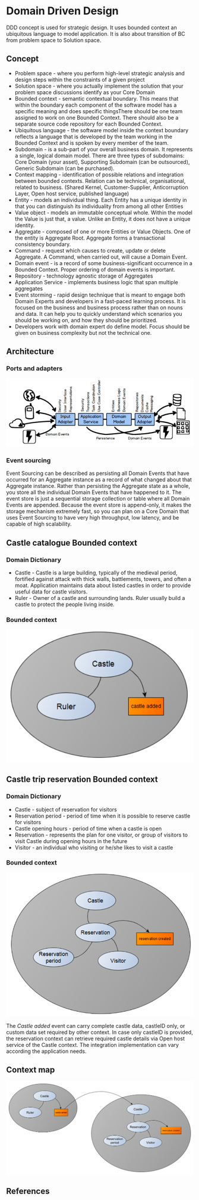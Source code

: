 # Domain Driven Design
DDD concept is used for strategic design. It uses bounded context an ubiquitous language to model application.
It is also about transition of BC from problem space to Solution space.

## Concept
* Problem space - where you perform high-level strategic analysis and design steps within the constraints of a given project
* Solution space - where you actually implement the solution that your problem space discussions identify as your Core Domain
* Bounded context - semantic contextual boundary. This means that within the boundary each component of the software model 
  has a specific meaning and does specific thingsThere should be one team assigned to work on one Bounded Context. 
  There should also be a separate source code repository for each Bounded Context. 
* Ubiquitous language - the software model inside the context boundary reflects a language that is developed by 
  the team working in the Bounded Context and is spoken by every member of the team. 
* Subdomain - is a sub-part of your overall business domain. It represents a single, logical domain model.
  There are three types of subdomains: Core Domain (your asset), Supporting Subdomain (can be outsourced), Generic Subdomain (can be purchased).
* Context mapping - identification of possible relations and integration between bounded contexts. Relation can be technical, organisational, 
  related to business. (Shared Kernel, Customer-Supplier, Anticorruption Layer, Open host service, published language)    
* Entity - models an individual thing. Each Entity has a unique identity in that you can distinguish its individuality from among all other Entities
* Value object - models an immutable conceptual whole. Within the model the Value is just that, a value. Unlike an Entity, it does not have a unique identity.
* Aggregate - composed of one or more Entities or Value Objects. One of the entity is Aggregate Root. Aggregate forms a transactional consistency boundary.  
* Command - request which causes to create, update or delete Aggregate. A Command, when carried out, will cause a Domain Event.   
* Domain event - is a record of some business-significant occurrence in a Bounded Context. Proper ordering of domain events is important.
* Repository - technology agnostic storage of Aggregates 
* Application Service - implements business logic that span multiple aggregates  
* Event storming - rapid design technique that is meant to engage both Domain Experts and developers in a fast-paced learning process. 
  It is focused on the business and business process rather than on nouns and data. It can help you to quickly understand 
  which scenarios you should be working on, and how they should be prioritized.
* Developers work with domain expert do define model. Focus should be given on business complexity but not the technical one.


## Architecture
### Ports and adapters

![ports](images/ports_and_adapters.png)  

### Event sourcing
Event Sourcing can be described as persisting all Domain Events that have occurred for an Aggregate instance as a record 
of what changed about that Aggregate instance. Rather than persisting the Aggregate state as a whole, you store all the 
individual Domain Events that have happened to it.
The event store is just a sequential storage collection or table where all Domain Events are appended. Because the event 
store is append-only, it makes the storage mechanism extremely fast, so you can plan on a Core Domain that uses Event Sourcing 
to have very high throughput, low latency, and be capable of high scalability.  
    
## Castle catalogue Bounded context
### Domain Dictionary
* Castle - Castle is a large building, typically of the medieval period, fortified against attack with thick walls, 
  battlements, towers, and often a moat. Application maintains data about listed castles in order to provide useful
  data for castle visitors. 
* Ruler - Owner of a castle and surrounding lands. Ruler usually build a castle to protect the people living inside.

### Bounded context
![castle bc](images/castle_bc.png)

## Castle trip reservation Bounded context
### Domain Dictionary
* Castle - subject of reservation for visitors
* Reservation period - period of time when it is possible to reserve castle for visitors
* Castle opening hours - period of time when a castle is open
* Reservation - represents the plan for one visitor, or group of visitors to visit Castle during opening hours in the future 
* Visitor - an individual who visiting or he/she likes to visit a castle

### Bounded context
![reservation bc](images/reservation_bc.png)

The _Castle added_ event can carry complete castle data, castleID only, or custom data set required by other context.
In case only castleID is provided, the reservation context can retrieve required castle details via Open host service of
the Castle context. The integration implementation can vary according the application needs. 

## Context map
![context map](images/context_map.jpg)


## References


